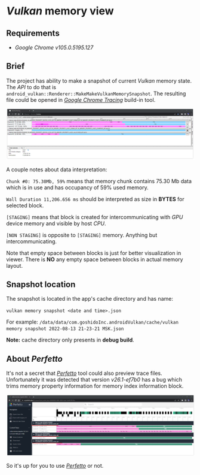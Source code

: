 # _Vulkan_ memory view

## Requirements

- _Google Chrome v105.0.5195.127_

## Brief

The project has ability to make a snapshot of current _Vulkan_ memory state. The _API_ to do that is `android_vulkan::Renderer::MakeMakeVulkanMemorySnapshot`. The resulting file could be opened in [_Google Chrome Tracing_](https://slack.engineering/chrome-tracing-for-fun-and-profit) build-in tool.

<img src="./images/vulkan-memory-viewer.png"/>

A couple notes about data interpretation:

`Chunk #0: 75.30Mb, 59%` means that memory chunk contains 75.30 Mb data which is in use and has occupancy of 59% used memory.

`Wall Duration 11,206.656 ms` should be interpreted as size in **BYTES** for selected block.

`[STAGING]` means that block is created for intercommunicating with _GPU_ device memory and visible by host _CPU_.

`[NON STAGING]` is opposite to `[STAGING]` memory. Anything but intercommunicating.

Note that empty space between blocks is just for better visualization in viewer. There is **NO** any empty space between blocks in actual memory layout.

## Snapshot location

The snapshot is located in the app's cache directory and has name:

`vulkan memory snapshot <date and time>.json`

For example: `/data/data/com.goshidoInc.androidVulkan/cache/vulkan memory snapshot 2022-08-13 21-23-21 MSK.json`

**Note:** cache directory only presents in **debug build**.

## About _Perfetto_

It's not a secret that [_Perfetto_](https://ui.perfetto.dev/) tool could also preview trace files. Unfortunately it was detected that version _v26.1-ef7b0_ has a bug which trims memory property information for memory index information block.

<img src="./images/perfetto-issue.png"/>

So it's up for you to use [_Perfetto_](https://ui.perfetto.dev/) or not.